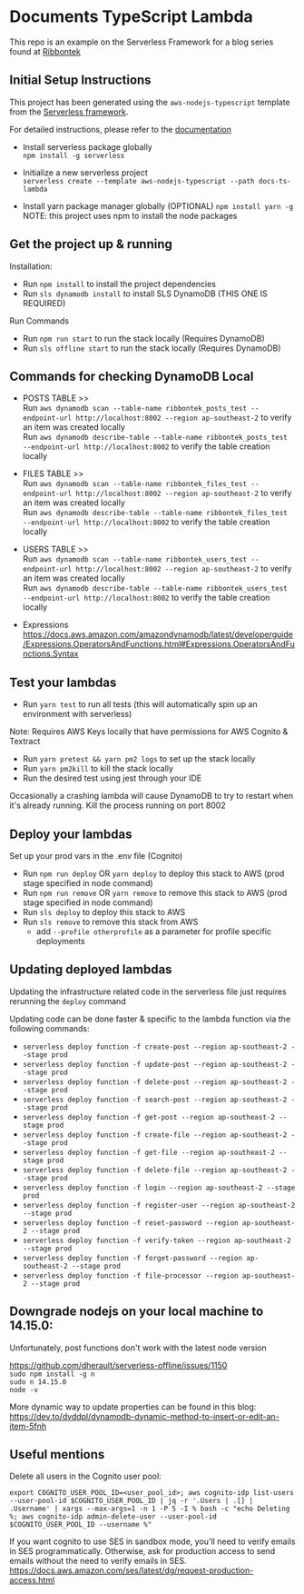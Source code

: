 # Documents TypeScript Lambda

This repo is an example on the Serverless Framework for a blog series found at [Ribbontek](https://ribbontek.com/)

## Initial Setup Instructions

This project has been generated using the `aws-nodejs-typescript` template from
the [Serverless framework](https://www.serverless.com/).

For detailed instructions, please refer to the [documentation](https://www.serverless.com/framework/docs/providers/aws/)

* Install serverless package globally   
  `npm install -g serverless`

* Initialize a new serverless project   
  `serverless create --template aws-nodejs-typescript --path docs-ts-lambda`

* Install yarn package manager globally (OPTIONAL) 
  `npm install yarn -g`   
NOTE: this project uses npm to install the node packages

## Get the project up & running

Installation: 
- Run `npm install` to install the project dependencies
- Run `sls dynamodb install` to install SLS DynamoDB (THIS ONE IS REQUIRED)

Run Commands
- Run `npm run start` to run the stack locally (Requires DynamoDB)
- Run `sls offline start` to run the stack locally (Requires DynamoDB)

## Commands for checking DynamoDB Local

- POSTS TABLE >>   
Run `aws dynamodb scan --table-name ribbontek_posts_test --endpoint-url http://localhost:8002 --region ap-southeast-2` to verify an item was created locally   
Run `aws dynamodb describe-table --table-name ribbontek_posts_test --endpoint-url http://localhost:8002` to verify the table creation locally   

- FILES TABLE >>    
Run `aws dynamodb scan --table-name ribbontek_files_test --endpoint-url http://localhost:8002 --region ap-southeast-2` to verify an item was created locally    
Run `aws dynamodb describe-table --table-name ribbontek_files_test --endpoint-url http://localhost:8002` to verify the table creation locally   

- USERS TABLE >>   
Run `aws dynamodb scan --table-name ribbontek_users_test --endpoint-url http://localhost:8002 --region ap-southeast-2` to verify an item was created locally   
Run `aws dynamodb describe-table --table-name ribbontek_users_test --endpoint-url http://localhost:8002` to verify the table creation locally   

- Expressions
https://docs.aws.amazon.com/amazondynamodb/latest/developerguide/Expressions.OperatorsAndFunctions.html#Expressions.OperatorsAndFunctions.Syntax

## Test your lambdas

- Run `yarn test` to run all tests (this will automatically spin up an environment with serverless)

Note: Requires AWS Keys locally that have permissions for AWS Cognito & Textract

- Run `yarn pretest && yarn pm2 logs` to set up the stack locally 
- Run `yarn pm2kill` to kill the stack locally
- Run the desired test using jest through your IDE

Occasionally a crashing lambda will cause DynamoDB to try to restart when it's already running. Kill the process running on port 8002 

## Deploy your lambdas

Set up your prod vars in the .env file (Cognito) 

- Run `npm run deploy` OR `yarn deploy` to deploy this stack to AWS (prod stage specified in node command)
- Run `npm run remove` OR `yarn remove` to remove this stack to AWS (prod stage specified in node command)
- Run `sls deploy` to deploy this stack to AWS
- Run `sls remove` to remove this stack from AWS
    - add `--profile otherprofile` as a parameter for profile specific deployments

## Updating deployed lambdas

Updating the infrastructure related code in the serverless file just requires rerunning the `deploy` command

Updating code can be done faster & specific to the lambda function via the following commands: 

- `serverless deploy function -f create-post --region ap-southeast-2 --stage prod`
- `serverless deploy function -f update-post --region ap-southeast-2 --stage prod`
- `serverless deploy function -f delete-post --region ap-southeast-2 --stage prod`
- `serverless deploy function -f search-post --region ap-southeast-2 --stage prod`
- `serverless deploy function -f get-post --region ap-southeast-2 --stage prod`
- `serverless deploy function -f create-file --region ap-southeast-2 --stage prod`
- `serverless deploy function -f get-file --region ap-southeast-2 --stage prod`
- `serverless deploy function -f delete-file --region ap-southeast-2 --stage prod`
- `serverless deploy function -f login --region ap-southeast-2 --stage prod`
- `serverless deploy function -f register-user --region ap-southeast-2 --stage prod`
- `serverless deploy function -f reset-password --region ap-southeast-2 --stage prod`
- `serverless deploy function -f verify-token --region ap-southeast-2 --stage prod`
- `serverless deploy function -f forget-password --region ap-southeast-2 --stage prod`
- `serverless deploy function -f file-processor --region ap-southeast-2 --stage prod`

## Downgrade nodejs on your local machine to 14.15.0:

Unfortunately, post functions don't work with the latest node version

https://github.com/dherault/serverless-offline/issues/1150   
`sudo npm install -g n`   
`sudo n 14.15.0`   
`node -v`   

More dynamic way to update properties can be found in this blog:
https://dev.to/dvddpl/dynamodb-dynamic-method-to-insert-or-edit-an-item-5fnh

## Useful mentions

Delete all users in the Cognito user pool:

```shell
export COGNITO_USER_POOL_ID=<user_pool_id>; aws cognito-idp list-users --user-pool-id $COGNITO_USER_POOL_ID | jq -r '.Users | .[] | .Username' | xargs --max-args=1 -n 1 -P 5 -I % bash -c "echo Deleting %; aws cognito-idp admin-delete-user --user-pool-id $COGNITO_USER_POOL_ID --username %"
```

If you want cognito to use SES in sandbox mode, you'll need to verify emails in SES programmatically.
Otherwise, ask for production access to send emails without the need to verify emails in SES.
https://docs.aws.amazon.com/ses/latest/dg/request-production-access.html

